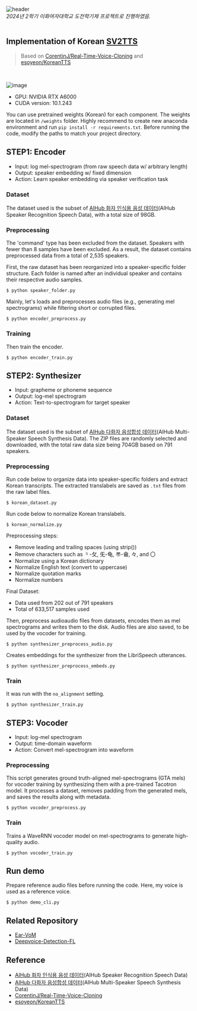 ![header](https://capsule-render.vercel.app/api?type=waving&height=250&color=gradient&text=Korean%20SV2TTS&descAlign=42&descAlignY=40&fontColor=FFFFFF)
<br>
*2024년 2학기 이화여자대학교 도전학기제 프로젝트로 진행하였음.*
<br>
<br>
## Implementation of Korean [SV2TTS](https://arxiv.org/pdf/1806.04558)

>   Based on [CorentinJ/Real-Time-Voice-Cloning](https://github.com/CorentinJ/Real-Time-Voice-Cloning) and [esoyeon/KoreanTTS](https://github.com/esoyeon/KoreanTTS)
<br>





![image](https://github.com/user-attachments/assets/947ed1ed-3d5d-4dc6-997c-38bb43714fad)



- GPU: NVIDIA RTX A6000
- CUDA version: 10.1.243

You can use pretrained weights (Korean) for each component. The weights are located in `/weights` folder.
Highly recommend to create new anaconda environment and run `pip install -r requirements.txt`.
Before running the code, modify the paths to match your project directory.

## STEP1: Encoder
- Input: log mel-spectrogram (from raw speech data w/ arbitrary length)
- Output: speaker embedding w/ fixed dimension
- Action: Learn speaker embedding via speaker verification task

### Dataset

The dataset used is the subset of [AIHub 화자 인식용 음성 데이터](https://aihub.or.kr/aihubdata/data/view.do?currMenu=115&topMenu=100&aihubDataSe=data&dataSetSn=537)(AIHub Speaker Recognition Speech Data), with a total size of 98GB.

### Preprocessing
The 'command' type has been excluded from the dataset.
Speakers with fewer than 8 samples have been excluded.
As a result, the dataset contains preprocessed data from a total of 2,535 speakers.

First, the raw dataset has been reorganized into a speaker-specific folder structure. Each folder is named after an individual speaker and contains their respective audio samples.
```
$ python speaker_folder.py
```

Mainly, let's loads and preprocesses audio files (e.g., generating mel spectrograms) while filtering short or corrupted files.
```
$ python encoder_preprocess.py
```

### Training
Then train the encoder.
```
$ python encoder_train.py
```

## STEP2: Synthesizer
- Input: grapheme or phoneme sequence
- Output: log-mel spectrogram
- Action: Text-to-spectrogram for target speaker

### Dataset

The dataset used is the subset of [AIHub 다화자 음성합성 데이터](https://aihub.or.kr/aihubdata/data/view.do?currMenu=115&topMenu=100&aihubDataSe=data&dataSetSn=542)(AIHub Multi-Speaker Speech Synthesis Data).
The ZIP files are randomly selected and downloaded, with the total raw data size being 704GB based on 791 speakers.

### Preprocessing

Run code below to organize data into speaker-specific folders and extract Korean transcripts.
The extracted translabels are saved as `.txt` files from the raw label files.
```
$ korean_dataset.py
```

Run code below to normalize Korean translabels.
```
$ korean_normalize.py
```

Preprocessing steps:
- Remove leading and trailing spaces (using strip())
- Remove characters such as ⺀-⺙, ⺛-⻳, 〠-⿕, 々, and 〇
- Normalize using a Korean dictionary
- Normalize English text (convert to uppercase)
- Normalize quotation marks
- Normalize numbers

Final Dataset:
- Data used from 202 out of 791 speakers
- Total of 633,517 samples used

Then, preprocess audioaudio files from datasets, encodes them as mel spectrograms and writes them to the disk. 
Audio files are also saved, to be used by the vocoder for training.
```
$ python synthesizer_preprocess_audio.py
```

Creates embeddings for the synthesizer from the LibriSpeech utterances.

```
$ python synthesizer_preprocess_embeds.py
```

### Train

It was run with the `no_alignment` setting.

```
$ python synthesizer_train.py
```

## STEP3: Vocoder
- Input: log-mel spectrogram
- Output: time-domain waveform
- Action: Convert mel-spectrogram into waveform

### Preprocessing
This script generates ground truth-aligned mel-spectrograms (GTA mels) for vocoder training by synthesizing them with a pre-trained Tacotron model. It processes a dataset, removes padding from the generated mels, and saves the results along with metadata.
```
$ python vocoder_preprocess.py
```

### Train
Trains a WaveRNN vocoder model on mel-spectrograms to generate high-quality audio. 
```
$ python vocoder_train.py
```

## Run demo
Prepare reference audio files before running the code. Here, my voice is used as a reference voice.
```
$ python demo_cli.py
```

## Related Repository
+ [Ear-VoM](https://github.com/sml09181/Ear-VoM)
+ [Deepvoice-Detection-FL](https://github.com/sml09181/Deepvoice-Detection-FL)

## Reference
- [AIHub 화자 인식용 음성 데이터](https://aihub.or.kr/aihubdata/data/view.do?currMenu=115&topMenu=100&aihubDataSe=data&dataSetSn=537)(AIHub Speaker Recognition Speech Data)
- [AIHub 다화자 음성합성 데이터](https://aihub.or.kr/aihubdata/data/view.do?currMenu=115&topMenu=100&aihubDataSe=data&dataSetSn=542)(AIHub Multi-Speaker Speech Synthesis Data)
- [CorentinJ/Real-Time-Voice-Cloning](https://github.com/CorentinJ/Real-Time-Voice-Cloning)
- [esoyeon/KoreanTTS](https://github.com/esoyeon/KoreanTTS)
